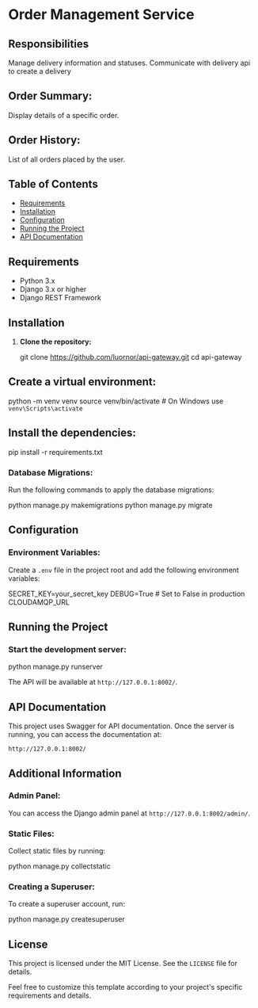 
# Order Management Service
## Responsibilities
Manage delivery information and statuses.
Communicate with delivery api to create a delivery
## Order Summary:
Display details of a specific order.
## Order History:
List of all orders placed by the user.

## Table of Contents

- [Requirements](#requirements)
- [Installation](#installation)
- [Configuration](#configuration)
- [Running the Project](#running-the-project)
- [API Documentation](#api-documentation)

## Requirements

- Python 3.x
- Django 3.x or higher
- Django REST Framework

## Installation

1. **Clone the repository:**

   git clone https://github.com/luornor/api-gateway.git
   cd api-gateway
   
## Create a virtual environment:

python -m venv venv
source venv/bin/activate  # On Windows use `venv\Scripts\activate`

## Install the dependencies:

pip install -r requirements.txt

### Database Migrations:

Run the following commands to apply the database migrations:

python manage.py makemigrations
python manage.py migrate

## Configuration
### Environment Variables:

Create a `.env` file in the project root and add the following environment variables:

SECRET_KEY=your_secret_key
DEBUG=True  # Set to False in production
CLOUDAMQP_URL

## Running the Project

### Start the development server:

python manage.py runserver

The API will be available at `http://127.0.0.1:8002/`.

## API Documentation

This project uses Swagger for API documentation. Once the server is running, you can access the documentation at:

`http://127.0.0.1:8002/`


## Additional Information

### Admin Panel:

You can access the Django admin panel at `http://127.0.0.1:8002/admin/`.

### Static Files:

Collect static files by running:

python manage.py collectstatic


### Creating a Superuser:

To create a superuser account, run:

python manage.py createsuperuser

## License

This project is licensed under the MIT License. See the `LICENSE` file for details.

Feel free to customize this template according to your project's specific requirements and details.


